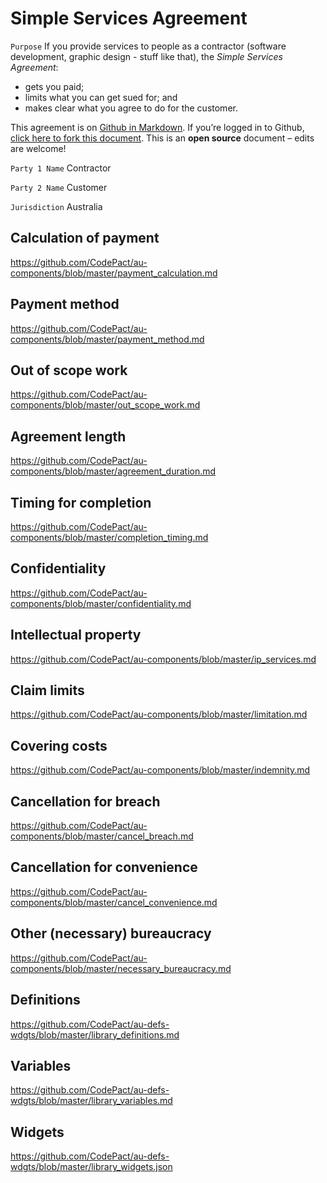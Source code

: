 # Simple Services Agreement

`Purpose` If you provide services to people as a contractor (software development, graphic design - stuff like that), the _Simple Services Agreement_:
- gets you paid;
- limits what you can get sued for; and
- makes clear what you agree to do for the customer.

This agreement is on [Github in Markdown](https://github.com/CodePact/au-simple-services/blob/master/au-simple-services.md). If you’re logged in to Github, [click here to fork this document](https://github.com/CodePact/au-simple-services/fork). This is an **open source** document – edits are welcome!

`Party 1 Name` Contractor

`Party 2 Name` Customer

`Jurisdiction` Australia

## Calculation of payment

https://github.com/CodePact/au-components/blob/master/payment_calculation.md

## Payment method

https://github.com/CodePact/au-components/blob/master/payment_method.md

## Out of scope work

https://github.com/CodePact/au-components/blob/master/out_scope_work.md

## Agreement length

https://github.com/CodePact/au-components/blob/master/agreement_duration.md

## Timing for completion

https://github.com/CodePact/au-components/blob/master/completion_timing.md

## Confidentiality

https://github.com/CodePact/au-components/blob/master/confidentiality.md

## Intellectual property

https://github.com/CodePact/au-components/blob/master/ip_services.md

## Claim limits

https://github.com/CodePact/au-components/blob/master/limitation.md

## Covering costs

https://github.com/CodePact/au-components/blob/master/indemnity.md

## Cancellation for breach

https://github.com/CodePact/au-components/blob/master/cancel_breach.md

## Cancellation for convenience

https://github.com/CodePact/au-components/blob/master/cancel_convenience.md

## Other (necessary) bureaucracy

https://github.com/CodePact/au-components/blob/master/necessary_bureaucracy.md

## Definitions

https://github.com/CodePact/au-defs-wdgts/blob/master/library_definitions.md

## Variables

https://github.com/CodePact/au-defs-wdgts/blob/master/library_variables.md

## Widgets

https://github.com/CodePact/au-defs-wdgts/blob/master/library_widgets.json
